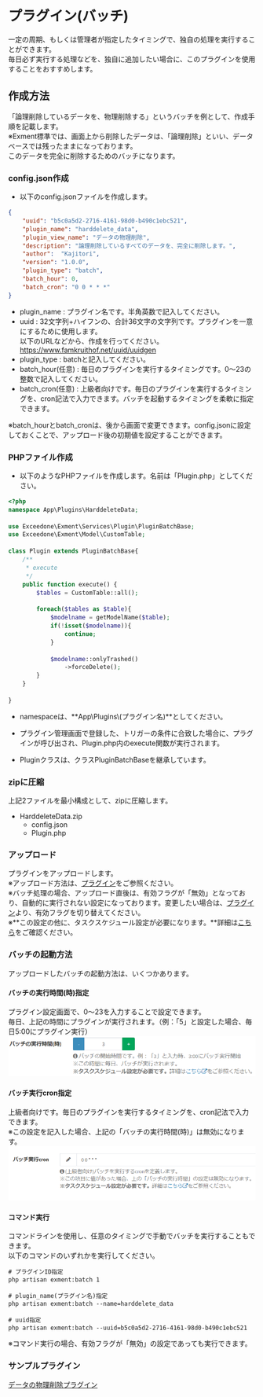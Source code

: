 # プラグイン(バッチ)
一定の周期、もしくは管理者が指定したタイミングで、独自の処理を実行することができます。  
毎日必ず実行する処理などを、独自に追加したい場合に、このプラグインを使用することをおすすめします。  


## 作成方法
「論理削除しているデータを、物理削除する」というバッチを例として、作成手順を記載します。  
※Exment標準では、画面上から削除したデータは、「論理削除」といい、データベースでは残ったままになっております。  
このデータを完全に削除するためのバッチになります。  

### config.json作成
- 以下のconfig.jsonファイルを作成します。  

~~~ json
{
    "uuid": "b5c0a5d2-2716-4161-98d0-b490c1ebc521",
    "plugin_name": "harddelete_data",
    "plugin_view_name": "データの物理削除",
    "description": "論理削除しているすべてのデータを、完全に削除します。",
    "author":  "Kajitori",
    "version": "1.0.0",
    "plugin_type": "batch",
    "batch_hour": 0,
    "batch_cron": "0 0 * * *"
}
~~~

- plugin_name : プラグイン名です。半角英数で記入してください。
- uuid : 32文字列+ハイフンの、合計36文字の文字列です。プラグインを一意にするために使用します。  
以下のURLなどから、作成を行ってください。  
https://www.famkruithof.net/uuid/uuidgen
- plugin_type : batchと記入してください。  
- batch_hour(任意) : 毎日のプラグインを実行するタイミングです。0～23の整数で記入してください。  
- batch_cron(任意) : 上級者向けです。毎日のプラグインを実行するタイミングを、cron記法で入力できます。バッチを起動するタイミングを柔軟に指定できます。  

※batch_hourとbatch_cronは、後から画面で変更できます。config.jsonに設定しておくことで、アップロード後の初期値を設定することができます。  


### PHPファイル作成
- 以下のようなPHPファイルを作成します。名前は「Plugin.php」としてください。

~~~ php
<?php
namespace App\Plugins\HarddeleteData;

use Exceedone\Exment\Services\Plugin\PluginBatchBase;
use Exceedone\Exment\Model\CustomTable;

class Plugin extends PluginBatchBase{
    /**
     * execute
     */
    public function execute() {
        $tables = CustomTable::all();

        foreach($tables as $table){
            $modelname = getModelName($table);
            if(!isset($modelname)){
                continue;
            }

            $modelname::onlyTrashed()
                ->forceDelete();
        }
    }
    
}
~~~
- namespaceは、**App\Plugins\\(プラグイン名)**としてください。

- プラグイン管理画面で登録した、トリガーの条件に合致した場合に、プラグインが呼び出され、Plugin.php内のexecute関数が実行されます。  

- Pluginクラスは、クラスPluginBatchBaseを継承しています。  

### zipに圧縮
上記2ファイルを最小構成として、zipに圧縮します。  
- HarddeleteData.zip
    - config.json
    - Plugin.php


### アップロード
プラグインをアップロードします。  
※アップロード方法は、[プラグイン](/ja/plugin)をご参照ください。  
※バッチ処理の場合、アップロード直後は、有効フラグが「無効」となっており、自動的に実行されない設定になっております。変更したい場合は、[プラグイン](/ja/plugin)より、有効フラグを切り替えてください。  
※**この設定の他に、タスクスケジュール設定が必要になります。**詳細は[こちら](/ja/quickstart_more?id=タスクスケジュール)をご確認ください。


### バッチの起動方法
アップロードしたバッチの起動方法は、いくつかあります。  

#### バッチの実行時間(時)指定
プラグイン設定画面で、0～23を入力することで設定できます。  
毎日、上記の時間にプラグインが実行されます。（例：「5」と設定した場合、毎日5:00にプラグイン実行）  
![プラグイン画面](img/plugin/plugin_batch1.png)  

#### バッチ実行cron指定
上級者向けです。毎日のプラグインを実行するタイミングを、cron記法で入力できます。  
※この設定を記入した場合、上記の「バッチの実行時間(時)」は無効になります。  
![プラグイン画面](img/plugin/plugin_batch2.png)  

#### コマンド実行
コマンドラインを使用し、任意のタイミングで手動でバッチを実行することもできます。  
以下のコマンドのいずれかを実行してください。  

~~~
# プラグインID指定
php artisan exment:batch 1

# plugin_name(プラグイン名)指定
php artisan exment:batch --name=harddelete_data

# uuid指定
php artisan exment:batch --uuid=b5c0a5d2-2716-4161-98d0-b490c1ebc521
~~~

※コマンド実行の場合、有効フラグが「無効」の設定であっても実行できます。  


### サンプルプラグイン
[データの物理削除プラグイン](https://exment.net/downloads/sample/plugin/HarddeleteBatch.zip)
